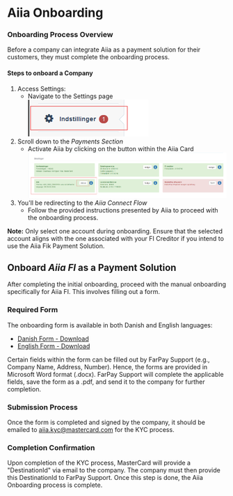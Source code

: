 # Aiia Onboarding


### Onboarding Process Overview
Before a company can integrate Aiia as a payment solution for their customers, they must complete the onboarding process.

#### Steps to onboard a Company

1. Access Settings:
    - Navigate to the Settings page    
    ![](media/settings.png)
2. Scroll down to the *Payments Section*
    - Activate Aiia by clicking on the button within the Aiia Card
    ![](media/payments.png)
3. You'll be redirecting to the *Aiia Connect Flow*
    - Follow the provided instructions presented by Aiia to proceed with the onboarding process.

**Note:** Only select one account during onboarding. Ensure that the selected account aligns with the one associated with your FI Creditor if you intend to use the Aiia Fik Payment Solution.

## Onboard *Aiia FI* as a Payment Solution

After completing the initial onboarding, proceed with the manual onboarding specifically for Aiia FI. This involves filling out a form.


### Required Form
The onboarding form is available in both Danish and English languages:
- [Danish Form - Download](https://github.com/FarPay/PaymentSolutions/raw/main/Aiia/forms/fik_giro_dk.docx)
- [English Form - Download](https://github.com/FarPay/PaymentSolutions/raw/main/Aiia/forms/fik_giro_en.docx)

Certain fields within the form can be filled out by FarPay Support (e.g., Company Name, Address, Number). Hence, the forms are provided in Microsoft Word format (.docx). FarPay Support will complete the applicable fields, save the form as a .pdf, and send it to the company for further completion.


### Submission Process
Once the form is completed and signed by the company, it should be emailed to aiia.kyc@mastercard.com for the KYC process.

### Completion Confirmation
Upon completion of the KYC process, MasterCard will provide a "DestinationId" via email to the company. The company must then provide this DestinationId to FarPay Support. Once this step is done, the Aiia Onboarding process is complete.
